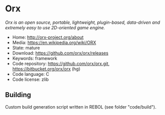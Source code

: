 # Orx

_Orx is an open source, portable, lightweight, plugin-based, data-driven and extremely easy to use 2D-oriented game engine._

- Home: http://orx-project.org/about
- Media: https://en.wikipedia.org/wiki/ORX
- State: mature
- Download: https://github.com/orx/orx/releases
- Keywords: framework
- Code repository: https://github.com/orx/orx.git, https://bitbucket.org/orx/orx (hg)
- Code language: C
- Code license: zlib

## Building

Custom build generation script written in REBOL (see folder "code/build").

